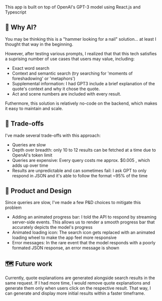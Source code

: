 This app is built on top of OpenAI's GPT-3 model using React.js and Typescript

## 🦾 Why AI?
You may be thinking this is a "hammer looking for a nail" solution... at least I thought that way in the beginning. 

However, after testing various prompts, I realized that that this tech satisfies a suprising number of use cases that users may value, including:

- Exact word search
- Context and semantic search (try searching for 'moments of foreshadowing' or 'metaphors')
- Supplemental information: I had GPT3 include a brief explanation of the quote's context and why it chose the quote. 
- Act and scene numbers are included with every result.

Futhermore, this solution is relatively no-code on the backend, which makes it easy to maintain and scale.

## 🔧 Trade-offs
I've made several trade-offs with this approach:

- Queries are slow
- Depth over breadth: only 10 to 12 results can be fetched at a time due to OpenAI's token limit
- Queries are expensive: Every query costs me approx. $0.005 , which adds up over time
- Results are unpredictable and can sometimes fail: I ask GPT to only respond in JSON and it's able to follow the format ~95% of the time

## 🎨 Product and Design
Since queries are slow, I've made a few P&D choices to mitigate this problem

- Adding an animated progress bar: I told the API to respond by streaming server-side events. This allows us to render a smooth progress bar that accurately depicts the model's progress
- Animated loading icon: The search icon gets replaced with an animated loading wheel to make the app feel more responsive
- Error messages: In the rare event that the model responds with a poorly formated JSON response, an error message is shown

## 🗺️ Future work
Currently, quote explanations are generated alongside search results in the same request. If I had more time, I would remove quote explanations and generate them only when users click on the respective result. That way, I can generate and display more initial results within a faster timeframe.
